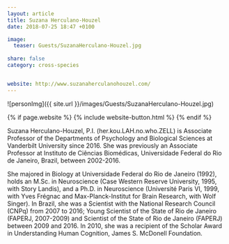 ```yaml
---
layout: article
title: Suzana Herculano-Houzel
date: 2018-07-25 18:47 +0100

image:
  teaser: Guests/SuzanaHerculano-Houzel.jpg
  
share: false
category: cross-species


website: http://www.suzanaherculanohouzel.com/
---
```


![personImg]({{ site.url }}/images/Guests/SuzanaHerculano-Houzel.jpg)

{% if page.website %}
{% include website-button.html %}
{% endif %}


Suzana Herculano-Houzel, P.I. (her.kou.LAH.no.who.ZELL) is Associate Professor of the
 Departments of Psychology and Biological Sciences at Vanderbilt University since 2016.
  She was previously an Associate Professor at Instituto de Ciências Biomédicas, Universidade
   Federal do Rio de Janeiro, Brazil, between 2002-2016.

She majored in Biology at Universidade Federal do Rio de Janeiro (1992), holds an M.Sc. 
in Neuroscience (Case Western Reserve University, 1995, with Story Landis), and a Ph.D. 
in Neuroscience (Université Paris VI, 1999, with Yves Frégnac and Max-Planck-Institut for Brain
 Research, with Wolf Singer). In Brazil, she was a Scientist with the National Research Council (CNPq)
  from 2007 to 2016; Young Scientist of the State of Rio de Janeiro (FAPERJ, 2007-2009) and Scientist 
  of the State of Rio de Janeiro (FAPERJ) between 2009 and 2016. In 2010, she was a recipient of the
   Scholar Award in Understanding Human Cognition, James S. McDonell Foundation.


